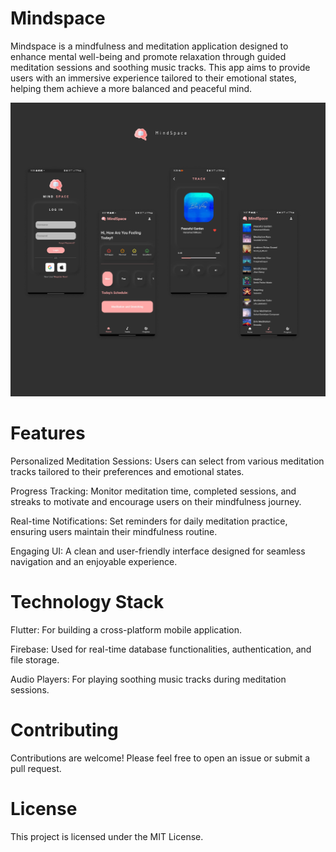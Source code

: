 # Mindspace

Mindspace is a mindfulness and meditation application designed to enhance mental well-being and promote relaxation through guided meditation sessions and soothing music tracks. This app aims to provide users with an immersive experience tailored to their emotional states, helping them achieve a more balanced and peaceful mind.

![Mindspace App Screenshot](assets/images/Mindspace.png)


# Features
Personalized Meditation Sessions: 
Users can select from various meditation tracks tailored to their preferences and emotional states.

Progress Tracking: 
  Monitor meditation time, completed sessions, and streaks to motivate and encourage users on their mindfulness journey.

Real-time Notifications: 
  Set reminders for daily meditation practice, ensuring users maintain their mindfulness routine.

Engaging UI:
  A clean and user-friendly interface designed for seamless navigation and an enjoyable experience.

# Technology Stack
Flutter: 
  For building a cross-platform mobile application.
  
Firebase: 
  Used for real-time database functionalities, authentication, and file storage.

Audio Players: 
  For playing soothing music tracks during meditation sessions.

# Contributing
Contributions are welcome! Please feel free to open an issue or submit a pull request.

# License
This project is licensed under the MIT License.
